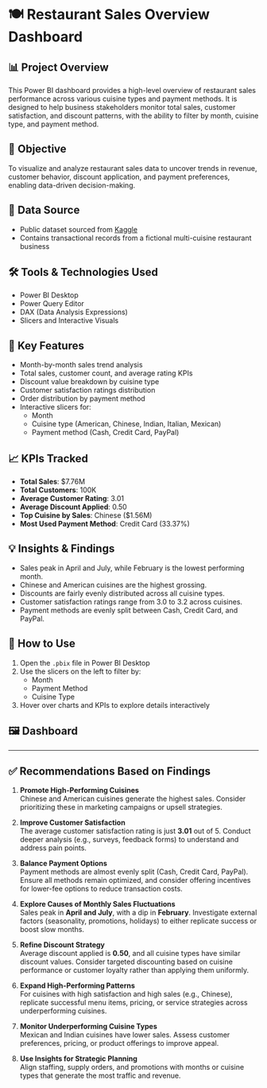 # 🍽️ Restaurant Sales Overview Dashboard

## 📊 Project Overview
This Power BI dashboard provides a high-level overview of restaurant sales performance across various cuisine types and payment methods. It is designed to help business stakeholders monitor total sales, customer satisfaction, and discount patterns, with the ability to filter by month, cuisine type, and payment method.

## 🎯 Objective
To visualize and analyze restaurant sales data to uncover trends in revenue, customer behavior, discount application, and payment preferences, enabling data-driven decision-making.

## 📁 Data Source
- Public dataset sourced from [Kaggle](https://www.kaggle.com/)
- Contains transactional records from a fictional multi-cuisine restaurant business

## 🛠 Tools & Technologies Used
- Power BI Desktop
- Power Query Editor
- DAX (Data Analysis Expressions)
- Slicers and Interactive Visuals

## 📌 Key Features
- Month-by-month sales trend analysis
- Total sales, customer count, and average rating KPIs
- Discount value breakdown by cuisine type
- Customer satisfaction ratings distribution
- Order distribution by payment method
- Interactive slicers for:
  - Month
  - Cuisine type (American, Chinese, Indian, Italian, Mexican)
  - Payment method (Cash, Credit Card, PayPal)

## 📈 KPIs Tracked
- **Total Sales**: $7.76M
- **Total Customers**: 100K
- **Average Customer Rating**: 3.01
- **Average Discount Applied**: 0.50
- **Top Cuisine by Sales**: Chinese ($1.56M)
- **Most Used Payment Method**: Credit Card (33.37%)

## 💡 Insights & Findings
- Sales peak in April and July, while February is the lowest performing month.
- Chinese and American cuisines are the highest grossing.
- Discounts are fairly evenly distributed across all cuisine types.
- Customer satisfaction ratings range from 3.0 to 3.2 across cuisines.
- Payment methods are evenly split between Cash, Credit Card, and PayPal.

## 🧭 How to Use
1. Open the `.pbix` file in Power BI Desktop
2. Use the slicers on the left to filter by:
   - Month
   - Payment Method
   - Cuisine Type
3. Hover over charts and KPIs to explore details interactively

## 🖼️ Dashboard 

---

## ✅ Recommendations Based on Findings

1. **Promote High-Performing Cuisines**  
   Chinese and American cuisines generate the highest sales. Consider prioritizing these in marketing campaigns or upsell strategies.

2. **Improve Customer Satisfaction**  
   The average customer satisfaction rating is just **3.01** out of 5. Conduct deeper analysis (e.g., surveys, feedback forms) to understand and address pain points.

3. **Balance Payment Options**  
   Payment methods are almost evenly split (Cash, Credit Card, PayPal). Ensure all methods remain optimized, and consider offering incentives for lower-fee options to reduce transaction costs.

4. **Explore Causes of Monthly Sales Fluctuations**  
   Sales peak in **April and July**, with a dip in **February**. Investigate external factors (seasonality, promotions, holidays) to either replicate success or boost slow months.

5. **Refine Discount Strategy**  
   Average discount applied is **0.50**, and all cuisine types have similar discount values. Consider targeted discounting based on cuisine performance or customer loyalty rather than applying them uniformly.

6. **Expand High-Performing Patterns**  
   For cuisines with high satisfaction and high sales (e.g., Chinese), replicate successful menu items, pricing, or service strategies across underperforming cuisines.

7. **Monitor Underperforming Cuisine Types**  
   Mexican and Indian cuisines have lower sales. Assess customer preferences, pricing, or product offerings to improve appeal.

8. **Use Insights for Strategic Planning**  
   Align staffing, supply orders, and promotions with months or cuisine types that generate the most traffic and revenue.


